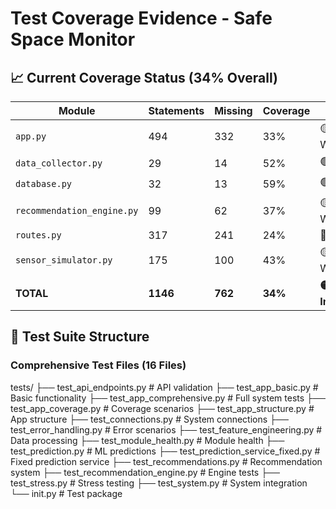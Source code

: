 # Test Coverage Evidence - Safe Space Monitor

## 📈 Current Coverage Status (34% Overall)

| Module | Statements | Missing | Coverage | Status |
|--------|------------|---------|----------|--------|
| `app.py` | 494 | 332 | 33% | 🟡 Needs Work |
| `data_collector.py` | 29 | 14 | 52% | 🟢 Good |
| `database.py` | 32 | 13 | 59% | 🟢 Best |
| `recommendation_engine.py` | 99 | 62 | 37% | 🟡 Needs Work |
| `routes.py` | 317 | 241 | 24% | 🔴 Priority |
| `sensor_simulator.py` | 175 | 100 | 43% | 🟡 Needs Work |
| **TOTAL** | **1146** | **762** | **34%** | **🟡 Improving** |

## 🧪 Test Suite Structure

### Comprehensive Test Files (16 Files)
tests/
├── test_api_endpoints.py # API validation
├── test_app_basic.py # Basic functionality
├── test_app_comprehensive.py # Full system tests
├── test_app_coverage.py # Coverage scenarios
├── test_app_structure.py # App structure
├── test_connections.py # System connections
├── test_error_handling.py # Error scenarios
├── test_feature_engineering.py # Data processing
├── test_module_health.py # Module health
├── test_prediction.py # ML predictions
├── test_prediction_service_fixed.py # Fixed prediction service
├── test_recommendations.py # Recommendation system
├── test_recommendation_engine.py # Engine tests
├── test_stress.py # Stress testing
├── test_system.py # System integration
└── init.py # Test package
